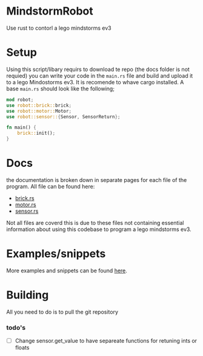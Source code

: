 # MindstormRobot
Use rust to contorl a lego mindstorms ev3

# Setup
Using this script/libary requirs to download te repo (the docs folder is not requied) you can write your code in the `main.rs` file and build and upload it to a lego Mindostorms ev3. It is recomende to whave cargo installed. A base `main.rs` should look like the following;
```rust
mod robot;
use robot::brick::brick;
use robot::motor::Motor;
use robot::sensor::{Sensor, SensorReturn};

fn main() {
    brick::init();
}
```
# Docs
the documentation is broken down in separate pages for each file of the program. All file can be found here:
- [brick.rs](/docs/brick.md)
- [motor.rs](/docs/motor.md)
- [sensor.rs](/docs/sensor.md)


Not all files are coverd this is due to these files not containing essential information about using this codebase to program a lego mindstorms ev3.

# Examples/snippets
More examples and snippets can be found [here](/docs/examples.md).

# Building
All you need to do is to pull the git repository

### todo's
- [ ] Change sensor.get_value to have separeate functions for retuning ints or floats